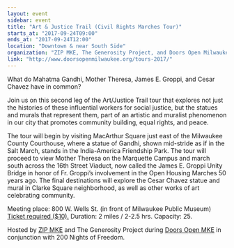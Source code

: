 ```yaml
---
layout: event
sidebar: event
title: "Art & Justice Trail (Civil Rights Marches Tour)"
starts_at: "2017-09-24T09:00"
ends_at: "2017-09-24T12:00"
location: "Downtown & near South Side"
organization: "ZIP MKE, The Generosity Project, and Doors Open Milwaukee"
link: "http://www.doorsopenmilwaukee.org/tours-2017/"
---
```


What do Mahatma Gandhi, Mother Theresa, James E. Groppi, and Cesar Chavez have in common? 

Join us on this second leg of the Art/Justice Trail tour that explores not just the histories of these influential workers for social justice, but the statues and murals that represent them, part of an artistic and muralist phenomenon in our city that promotes community building, equal rights, and peace. 

The tour will begin by visiting MacArthur Square just east of the Milwaukee County Courthouse, where a statue of Gandhi, shown mid-stride as if in the Salt March, stands in the India-America Friendship Park. The tour will proceed to view Mother Theresa on the Marquette Campus and march south across the 16th Street Viaduct, now called the James E. Groppi Unity Bridge in honor of Fr. Groppi’s involvement in the Open Housing Marches 50 years ago. The final destinations will explore the Cesar Chavez statue and mural in Clarke Square neighborhood, as well as other works of art celebrating community. 

Meeting place: 800 W. Wells St. (in front of Milwaukee Public Museum)
[Ticket required ($10).](http://www.doorsopenmilwaukee.org/tours-2017/) Duration: 2 miles / 2-2.5 hrs. Capacity: 25. 

Hosted by [ZIP MKE](http://www.zipmke.com) and The Generosity Project during [Doors Open MKE](http://www.doorsopenmilwaukee.org) in conjunction with 200 Nights of Freedom.
